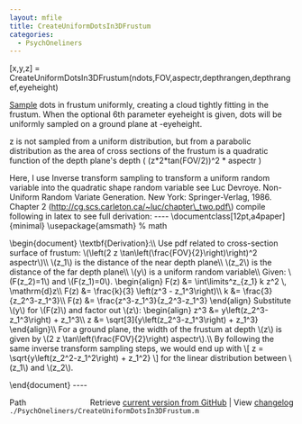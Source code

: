 ```yaml
---
layout: mfile
title: CreateUniformDotsIn3DFrustum
categories:
  - PsychOneliners
---
```


\[x,y,z\] = CreateUniformDotsIn3DFrustum\(ndots,FOV,aspectr,depthrangen,depthrangef,eyeheight\)

[Sample](/docs/Sample) dots in frustum uniformly, creating a cloud tightly fitting in the
frustum. When the optional 6th parameter eyeheight is given, dots will be
uniformly sampled on a ground plane at \-eyeheight.

z is not sampled from a uniform distribution, but from a parabolic
distribution as the area of cross sections of the frustum is a quadratic
function of the depth plane's depth \( \(z\*2\*tan\(FOV/2\)\)^2 \* aspectr \)

Here, I use Inverse transform sampling to transform a uniform random
variable into the quadratic shape random variable
see Luc Devroye. Non\-Uniform Random Variate Generation. New York:
Springer\-Verlag, 1986. Chapter 2
\(http://cg.scs.carleton.ca/~luc/chapter\_two.pdf\)
compile following in latex to see full derivation:
\-\-\-\-
\\documentclass\[12pt,a4paper\]\{minimal\}
\\usepackage\{amsmath\}        % math

\\begin\{document\}
\\textbf\{Derivation\}:\\\\
Use pdf related to cross\-section surface of frustum:
\\\(\\left\(2 z \\tan\\left\(\\frac\{FOV\}\{2\}\\right\)\\right\)^2 aspectr\\\)\\\\
\\\(z\_1\\\) is the distance of the near depth plane\\\\
\\\(z\_2\\\) is the distance of the far depth plane\\\\
\\\(y\\\) is a uniform random variable\\\\
Given: \\\(F\(z\_2\)=1\\\) and \\\(F\(z\_1\)=0\\\).
\\begin\{align\}
    F\(z\) &= \\int\\limits^z\_\{z\_1\} k z^2 \\, \\mathrm\{d\}z\\\\
    F\(z\) &= \\frac\{k\}\{3\} \\left\(z^3 \- z\_1^3\\right\)\\\\
    k    &= \\frac\{3\}\{z\_2^3\-z\_1^3\}\\\\
    F\(z\) &= \\frac\{z^3\-z\_1^3\}\{z\_2^3\-z\_1^3\}
\\end\{align\}
Substitute \\\(y\\\) for \\\(F\(z\)\\\) and factor out \\\(z\\\):
\\begin\{align\}
    z^3  &= y\\left\(z\_2^3\-z\_1^3\\right\) \+ z\_1^3\\\\
    z    &= \\sqrt\[3\]\{y\\left\(z\_2^3\-z\_1^3\\right\) \+ z\_1^3\}
\\end\{align\}\\\\
For a ground plane, the width of the frustum at depth \\\(z\\\) is given by
\\\(2 z \\tan\\left\(\\frac\{FOV\}\{2\}\\right\) aspectr\\\).\\\\
By following the same inverse transform sampling steps, we would end up
with
\\\[ z = \\sqrt\{y\\left\(z\_2^2\-z\_1^2\\right\) \+ z\_1^2\} \\\]
for the linear distribution between \\\(z\_1\\\) and \\\(z\_2\\\).

\\end\{document\}
\-\-\-\-


<div class="code_header" style="text-align:right;">
  <span style="float:left;">Path&nbsp;&nbsp;</span> <span class="counter">Retrieve <a href=
  "https://raw.github.com/Psychtoolbox-3/Psychtoolbox-3/beta/./PsychOneliners/CreateUniformDotsIn3DFrustum.m">current version from GitHub</a> | View <a href=
  "https://github.com/Psychtoolbox-3/Psychtoolbox-3/commits/beta/./PsychOneliners/CreateUniformDotsIn3DFrustum.m">changelog</a></span>
</div>
<div class="code">
  <code>./PsychOneliners/CreateUniformDotsIn3DFrustum.m</code>
</div>
